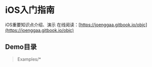 # iOS入门指南

iOS重要知识点介绍、演示
在线阅读：[https://joenggaa.gitbook.io/objc](https://joenggaa.gitbook.io/objc)

## Demo目录

> Examples/*
